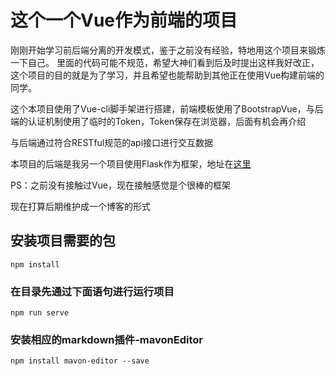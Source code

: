 # 这个一个Vue作为前端的项目

刚刚开始学习前后端分离的开发模式，鉴于之前没有经验，特地用这个项目来锻炼一下自己。 里面的代码可能不规范，希望大神们看到后及时提出这样我好改正，这个项目的目的就是为了学习，并且希望也能帮助到其他正在使用Vue构建前端的同学。 

这个本项目使用了Vue-cli脚手架进行搭建，前端模板使用了BootstrapVue，与后端的认证机制使用了临时的Token，Token保存在浏览器，后面有机会再介绍 

与后端通过符合RESTful规范的api接口进行交互数据

本项目的后端是我另一个项目使用Flask作为框架，地址在[这里](https://github.com/WRAllen/FlaskRESTful)

PS：之前没有接触过Vue，现在接触感觉是个很棒的框架

现在打算后期维护成一个博客的形式

## 安装项目需要的包
```
npm install
```

### 在目录先通过下面语句进行运行项目
```
npm run serve
```

### 安装相应的markdown插件-mavonEditor
```
npm install mavon-editor --save
```



